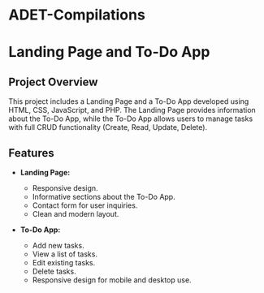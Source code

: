# ADET-Compilations


# Landing Page and To-Do App

## Project Overview
This project includes a Landing Page and a To-Do App developed using HTML, CSS, JavaScript, and PHP. The Landing Page provides information about the To-Do App, while the To-Do App allows users to manage tasks with full CRUD functionality (Create, Read, Update, Delete).

## Features
- **Landing Page:**
  - Responsive design.
  - Informative sections about the To-Do App.
  - Contact form for user inquiries.
  - Clean and modern layout.

- **To-Do App:**
  - Add new tasks.
  - View a list of tasks.
  - Edit existing tasks.
  - Delete tasks.
  - Responsive design for mobile and desktop use.

